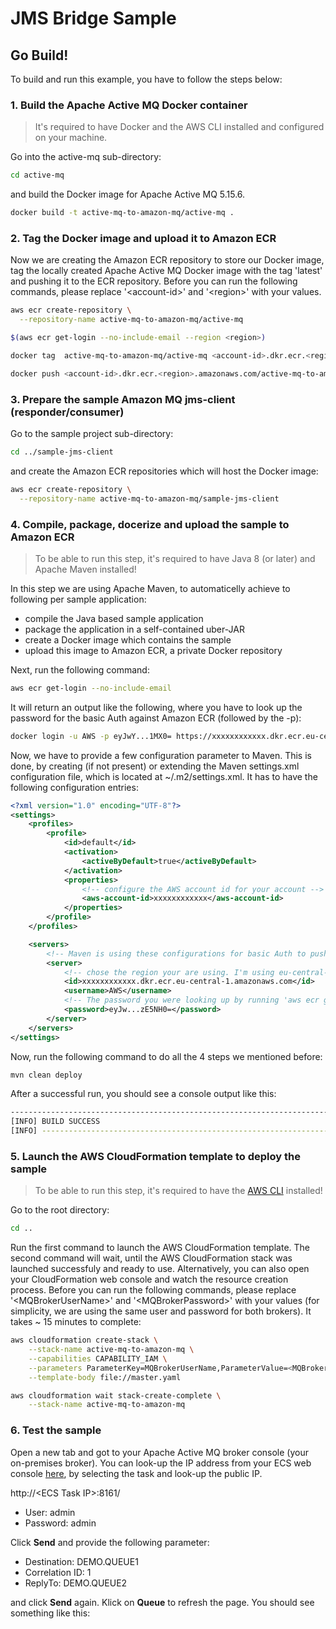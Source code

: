 # JMS Bridge Sample

## Go Build!

To build and run this example, you have to follow the steps below:

### 1. Build the Apache Active MQ Docker container

> It's required to have Docker and the AWS CLI installed and configured on your machine.

Go into the active-mq sub-directory:

``` bash
cd active-mq
```

and build the Docker image for Apache Active MQ 5.15.6.

``` bash
docker build -t active-mq-to-amazon-mq/active-mq .
```

### 2. Tag the Docker image and upload it to Amazon ECR

Now we are creating the Amazon ECR repository to store our Docker image, tag the locally created Apache Active MQ Docker image with the tag 'latest' and pushing it to the ECR repository. Before you can run the following commands, please replace '\<account-id>' and '\<region>' with your values.

``` bash
aws ecr create-repository \
  --repository-name active-mq-to-amazon-mq/active-mq

$(aws ecr get-login --no-include-email --region <region>)

docker tag  active-mq-to-amazon-mq/active-mq <account-id>.dkr.ecr.<region>.amazonaws.com/active-mq-to-amazon-mq/active-mq:latest

docker push <account-id>.dkr.ecr.<region>.amazonaws.com/active-mq-to-amazon-mq/active-mq:latest
```

### 3. Prepare the sample Amazon MQ jms-client (responder/consumer)

Go to the sample project sub-directory:

``` bash
cd ../sample-jms-client
```

and create the Amazon ECR repositories which will host the Docker image:

``` bash
aws ecr create-repository \
  --repository-name active-mq-to-amazon-mq/sample-jms-client
```

### 4. Compile, package, docerize and upload the sample to Amazon ECR

> To be able to run this step, it's required to have Java 8 (or later) and Apache Maven installed!

In this step we are using Apache Maven, to automaticelly achieve to following per sample application:
- compile the Java based sample application
- package the application in a self-contained uber-JAR
- create a Docker image which contains the sample
- upload this image to Amazon ECR, a private Docker repository

Next, run the following command:

``` bash
aws ecr get-login --no-include-email
```

It will return an output like the following, where you have to look up the password for the basic Auth against Amazon ECR (followed by the -p):

``` bash
docker login -u AWS -p eyJwY...1MX0= https://xxxxxxxxxxxx.dkr.ecr.eu-central-1.amazonaws.com
```

Now, we have to provide a few configuration parameter to Maven. This is done, by creating (if not present) or extending the Maven settings.xml configuration file, which is located at ~/.m2/settings.xml. It has to have the following configuration entries:

``` xml
<?xml version="1.0" encoding="UTF-8"?>
<settings>
    <profiles>
        <profile>
            <id>default</id>
            <activation>
                <activeByDefault>true</activeByDefault>
            </activation>
            <properties>
                <!-- configure the AWS account id for your account -->
                <aws-account-id>xxxxxxxxxxxx</aws-account-id>
            </properties>
        </profile>
    </profiles>

    <servers>
        <!-- Maven is using these configurations for basic Auth to push your image to Amazon ECR -->
        <server>
            <!-- chose the region your are using. I'm using eu-central-1 (Frankfurt) -->
            <id>xxxxxxxxxxxx.dkr.ecr.eu-central-1.amazonaws.com</id>
            <username>AWS</username>
            <!-- The password you were looking up by running 'aws ecr get-login --no-include-email'. This password is temporary and you have to update it once a while -->
            <password>eyJw...zE5NH0=</password>
        </server>
    </servers>
</settings>
```

Now, run the following command to do all the 4 steps we mentioned before:  

``` bash
mvn clean deploy
```

After a successful run, you should see a console output like this:

``` bash
------------------------------------------------------------------------
[INFO] BUILD SUCCESS
[INFO] ------------------------------------------------------------------------
```

### 5. Launch the AWS CloudFormation template to deploy the sample

> To be able to run this step, it's required to have the [AWS CLI](https://aws.amazon.com/cli/) installed!

Go to the root directory:

``` bash
cd ..
```

Run the first command to launch the AWS CloudFormation template. The second command will wait, until the AWS CloudFormation stack was launched successfuly and ready to use. Alternatively, you can also open your CloudFormation web console and watch the resource creation process. Before you can run the following commands, please replace '\<MQBrokerUserName>' and '\<MQBrokerPassword>' with your values (for simplicity, we are using the same user and password for both brokers). It takes ~ 15 minutes to complete:

```bash
aws cloudformation create-stack \
    --stack-name active-mq-to-amazon-mq \
    --capabilities CAPABILITY_IAM \
    --parameters ParameterKey=MQBrokerUserName,ParameterValue=<MQBrokerUserName> ParameterKey=MQBrokerPassword,ParameterValue=<MQBrokerPassword> \
    --template-body file://master.yaml

aws cloudformation wait stack-create-complete \
    --stack-name active-mq-to-amazon-mq
```

### 6. Test the sample

Open a new tab and got to your Apache Active MQ broker console (your on-premises broker). You can look-up the IP address from your ECS web console [here](https://console.aws.amazon.com/ecs/home?#/clusters/apache-active-mq-cluster/tasks/details), by selecting the task and look-up the public IP. 

http://\<ECS Task IP\>:8161/

* User: admin
* Password: admin

Click **Send** and provide the following parameter:
* Destination: DEMO.QUEUE1
* Correlation ID: 1
* ReplyTo: DEMO.QUEUE2

and click **Send** again. Klick on **Queue** to refresh the page. You should see something like this:
